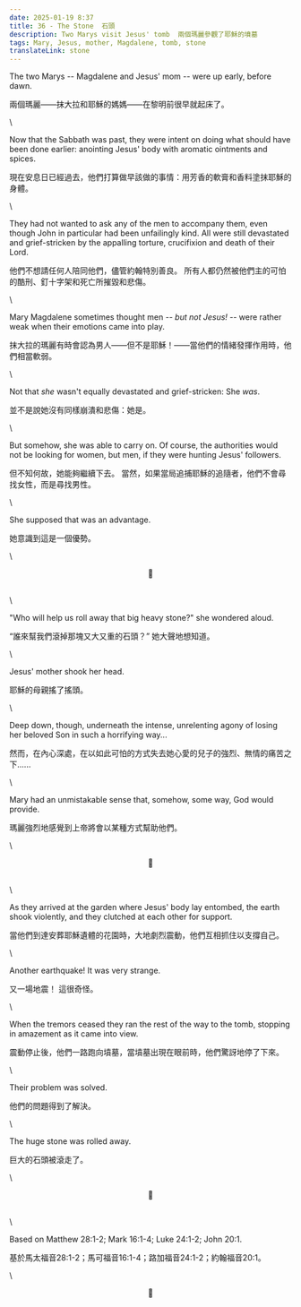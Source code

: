 ```yaml
---
date: 2025-01-19 8:37
title: 36 - The Stone  石頭
description: Two Marys visit Jesus' tomb  兩個瑪麗參觀了耶穌的墳墓
tags: Mary, Jesus, mother, Magdalene, tomb, stone
translateLink: stone
---
```


The two Marys -- Magdalene and Jesus' mom -- were up early, before dawn.

兩個瑪麗——抹大拉和耶穌的媽媽——在黎明前很早就起床了。

\

Now that the Sabbath was past, they were intent on doing what should have been done earlier: anointing Jesus' body with aromatic ointments and spices.

現在安息日已經過去，他們打算做早該做的事情：用芳香的軟膏和香料塗抹耶穌的身體。

\

They had not wanted to ask any of the men to accompany them, even though John in particular had been unfailingly kind. All were still devastated and grief-stricken by the appalling torture, crucifixion and death of their Lord.

他們不想請任何人陪同他們，儘管約翰特別善良。 所有人都仍然被他們主的可怕的酷刑、釘十字架和死亡所摧毀和悲傷。

\

Mary Magdalene sometimes thought men *-- but not Jesus! --* were rather weak when their emotions came into play.

抹大拉的瑪麗有時會認為男人——但不是耶穌！——當他們的情緒發揮作用時，他們相當軟弱。

\

Not that *she* wasn't equally devastated and grief-stricken: She *was*. 

並不是說她沒有同樣崩潰和悲傷：她是。

\

But somehow, she was able to carry on. Of course, the authorities would not be looking for women, but men, if they were hunting Jesus' followers.

但不知何故，她能夠繼續下去。 當然，如果當局追捕耶穌的追隨者，他們不會尋找女性，而是尋找男性。

\

She supposed that was an advantage.

她意識到這是一個優勢。

\

<center>💠</center>

\
\

"Who will help us roll away that big heavy stone?" she wondered aloud.

“誰來幫我們滾掉那塊又大又重的石頭？” 她大聲地想知道。

\

Jesus' mother shook her head. 

耶穌的母親搖了搖頭。

\

Deep down, though, underneath the intense, unrelenting agony of losing her beloved Son in such a horrifying way...

然而，在內心深處，在以如此可怕的方式失去她心愛的兒子的強烈、無情的痛苦之下......

\

Mary had an unmistakable sense that, somehow, some way, God would provide.

瑪麗強烈地感覺到上帝將會以某種方式幫助他們。

\

<center>💠</center>

\
\

As they arrived at the garden where Jesus' body lay entombed, the earth shook violently, and they clutched at each other for support.

當他們到達安葬耶穌遺體的花園時，大地劇烈震動，他們互相抓住以支撐自己。

\

Another earthquake! It was very strange.

又一場地震！ 這很奇怪。

\

When the tremors ceased they ran the rest of the way to the tomb, stopping in amazement as it came into view. 

震動停止後，他們一路跑向墳墓，當墳墓出現在眼前時，他們驚訝地停了下來。

\

Their problem was solved.

他們的問題得到了解決。

\

The huge stone was rolled away. 

巨大的石頭被滾走了。

\

<center>💠</center>

\
\

Based on Matthew 28:1-2; Mark 16:1-4; Luke 24:1-2; John 20:1.

基於馬太福音28:1-2；馬可福音16:1-4；路加福音24:1-2；約翰福音20:1。

\

<center>💠</center>
